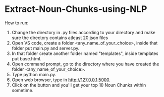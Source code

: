 # Extract-Noun-Chunks-using-NLP

How to run:

1. Change the directory in .py files according to your directory and make sure the directory contains atleast 20 json files
2. Open VS code, create a folder <any_name_of_your_choice>, inside that folder put main.py and server.py.
3. In that folder create another folder named "templates", inside templates put base.html.
4. Open command prompt, go to the directory where you have created the folder <any_name_of_your_choice>.
5. Type python main.py.
6. Open web browser, type in http://127.0.0.1:5000.
7. Click on the button and you'll get your top 10 Noun Chunks within sometime.
